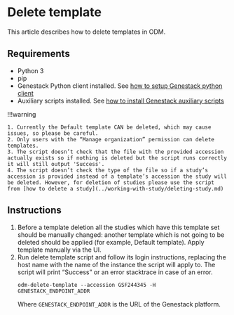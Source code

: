 # Delete template

This article describes how to delete templates in ODM.

## Requirements

-   Python 3
-   pip
-   Genestack Python client installed. See [how to setup Genestack python client](../packages-to-install/genestack-python-client.md)
-   Auxiliary scripts installed. See [how to install Genestack auxiliary scripts](../packages-to-install/genestack-auxiliary-scripts.md)

!!!warning

    1. Currently the Default template CAN be deleted, which may cause issues, so please be careful.
    2. Only users with the “Manage organization” permission can delete templates.
    3. The script doesn’t check that the file with the provided accession actually exists so if nothing is deleted but the script runs correctly it will still output 'Success'.
    4. The script doesn’t check the type of the file so if a study’s accession is provided instead of a template’s accession the study will be deleted. However, for deletion of studies please use the script from [how to delete a study](../working-with-study/deleting-study.md)

## Instructions

1. Before a template deletion all the studies which have this template set should be manually changed: another template which is not going to be deleted should be applied (for example, Default template). Apply template manually via the UI.
2. Run delete template script and follow its login instructions, replacing the host name with the name of the instance the script will apply to. The script will print “Success” or an error stacktrace in case of an error.
    ```shell
    odm-delete-template --accession GSF244345 -H GENESTACK_ENDPOINT_ADDR
    ```
    Where `GENESTACK_ENDPOINT_ADDR` is the URL of the Genestack platform.
